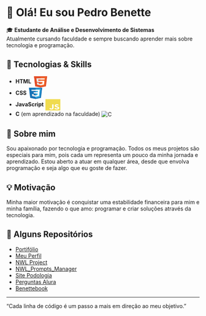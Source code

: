 # 👋 Olá! Eu sou Pedro Benette

🎓 **Estudante de Análise e Desenvolvimento de Sistemas**  
Atualmente cursando faculdade e sempre buscando aprender mais sobre tecnologia e programação.

## 🚀 Tecnologias & Skills

- **HTML** <img align="center" alt="HTML" height="30" width="40" src="https://raw.githubusercontent.com/devicons/devicon/master/icons/html5/html5-original.svg">
- **CSS** <img align="center" alt="CSS" height="30" width="40" src="https://raw.githubusercontent.com/devicons/devicon/master/icons/css3/css3-original.svg">
- **JavaScript** <img align="center" alt="Js" height="30" width="40" src="https://raw.githubusercontent.com/devicons/devicon/master/icons/javascript/javascript-plain.svg">
- **C** (em aprendizado na faculdade) <img align="center" alt="C" height="40" width="35" src="https://img.icons8.com/?size=100&id=40670&format=png&color=000000">

## 🌱 Sobre mim

Sou apaixonado por tecnologia e programação. Todos os meus projetos são especiais para mim, pois cada um representa um pouco da minha jornada e aprendizado. Estou aberto a atuar em qualquer área, desde que envolva programação e seja algo que eu goste de fazer.

## 💡 Motivação

Minha maior motivação é conquistar uma estabilidade financeira para mim e minha família, fazendo o que amo: programar e criar soluções através da tecnologia.

## 📁 Alguns Repositórios

- [Portifólio](https://github.com/Pedro-Benette/Portifolio_Novo)
- [Meu Perfil](https://github.com/Pedro-Benette/Pedro-Benette)
- [NWL Project](https://github.com/Pedro-Benette/NWL_Project)
- [NWL_Prompts_Manager](https://github.com/Pedro-Benette/NWL_Prompts_Manager)
- [Site Podologia](https://github.com/Pedro-Benette/Site_Podologia)
- [Perguntas Alura](https://github.com/Pedro-Benette/Perguntas_Alura)
- [Benettebook](https://github.com/Pedro-Benette/Benettebook)

---

“Cada linha de código é um passo a mais em direção ao meu objetivo.”
